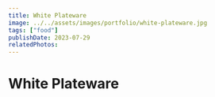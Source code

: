 ```yaml
---
title: White Plateware
image: ../../assets/images/portfolio/white-plateware.jpg
tags: ["food"]
publishDate: 2023-07-29
relatedPhotos:
---
```

# White Plateware
